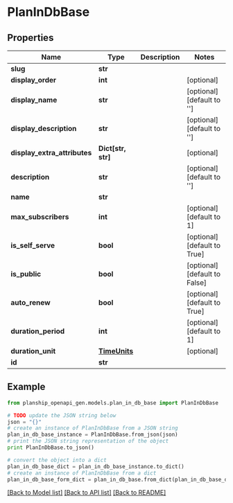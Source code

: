 # PlanInDbBase


## Properties
Name | Type | Description | Notes
------------ | ------------- | ------------- | -------------
**slug** | **str** |  | 
**display_order** | **int** |  | [optional] 
**display_name** | **str** |  | [optional] [default to '']
**display_description** | **str** |  | [optional] [default to '']
**display_extra_attributes** | **Dict[str, str]** |  | [optional] 
**description** | **str** |  | [optional] [default to '']
**name** | **str** |  | 
**max_subscribers** | **int** |  | [optional] [default to 1]
**is_self_serve** | **bool** |  | [optional] [default to True]
**is_public** | **bool** |  | [optional] [default to False]
**auto_renew** | **bool** |  | [optional] [default to True]
**duration_period** | **int** |  | [optional] [default to 1]
**duration_unit** | [**TimeUnits**](TimeUnits.md) |  | [optional] 
**id** | **str** |  | 

## Example

```python
from planship_openapi_gen.models.plan_in_db_base import PlanInDbBase

# TODO update the JSON string below
json = "{}"
# create an instance of PlanInDbBase from a JSON string
plan_in_db_base_instance = PlanInDbBase.from_json(json)
# print the JSON string representation of the object
print PlanInDbBase.to_json()

# convert the object into a dict
plan_in_db_base_dict = plan_in_db_base_instance.to_dict()
# create an instance of PlanInDbBase from a dict
plan_in_db_base_form_dict = plan_in_db_base.from_dict(plan_in_db_base_dict)
```
[[Back to Model list]](../README.md#documentation-for-models) [[Back to API list]](../README.md#documentation-for-api-endpoints) [[Back to README]](../README.md)


